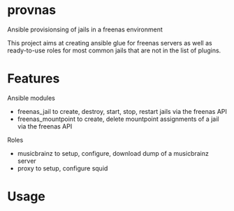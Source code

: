 # provnas
Ansible provisionsing of jails in a freenas environment

This project aims at creating ansible glue for freenas servers as well as ready-to-use roles for most common jails that are not in the list of plugins.

Features
========
Ansible modules
* freenas_jail to create, destroy, start, stop, restart jails via the freenas API
* freenas_mountpoint to create, delete mountpoint assignments of a jail via the freenas API

Roles
* musicbrainz to setup, configure, download dump of a musicbrainz server
* proxy to setup, configure squid

Usage
=====
 
